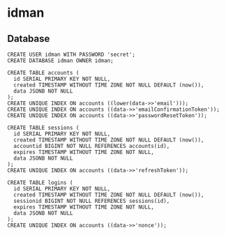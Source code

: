 # idman

## Database

    CREATE USER idman WITH PASSWORD 'secret';
    CREATE DATABASE idman OWNER idman;

    CREATE TABLE accounts (
      id SERIAL PRIMARY KEY NOT NULL,
      created TIMESTAMP WITHOUT TIME ZONE NOT NULL DEFAULT (now()),
      data JSONB NOT NULL
    );
    CREATE UNIQUE INDEX ON accounts ((lower(data->>'email')));
    CREATE UNIQUE INDEX ON accounts ((data->>'emailConfirmationToken'));
    CREATE UNIQUE INDEX ON accounts ((data->>'passwordResetToken'));

    CREATE TABLE sessions (
      id SERIAL PRIMARY KEY NOT NULL,
      created TIMESTAMP WITHOUT TIME ZONE NOT NULL DEFAULT (now()),
      accountid BIGINT NOT NULL REFERENCES accounts(id),
      expires TIMESTAMP WITHOUT TIME ZONE NOT NULL,
      data JSONB NOT NULL
    );
    CREATE UNIQUE INDEX ON accounts ((data->>'refreshToken'));

    CREATE TABLE logins (
      id SERIAL PRIMARY KEY NOT NULL,
      created TIMESTAMP WITHOUT TIME ZONE NOT NULL DEFAULT (now()),
      sessionid BIGINT NOT NULL REFERENCES sessions(id),
      expires TIMESTAMP WITHOUT TIME ZONE NOT NULL,
      data JSONB NOT NULL
    );
    CREATE UNIQUE INDEX ON accounts ((data->>'nonce'));
